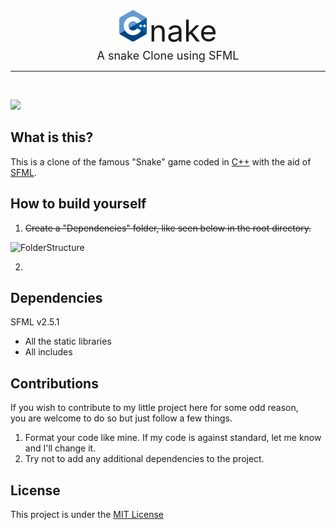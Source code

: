 <div align="center">
    <img src="Resources/cpp_logo.png" alt="Cpp" height="50" align="bottom" />
    <font size="7">nake</font> <br>
    <font size="4">A snake Clone using SFML</font>
    <hr />
</div>
<br>

![](https://travis-ci.org/Faunsce/Cnake.svg?branch=master)
## What is this?
This is a clone of the famous "Snake" game coded in [C++](http://cplusplus.com) with the aid of [SFML](http://sfml-dev.org).  

## How to build yourself

1. ~~Create a "Dependencies" folder, like seen below in the root directory.~~

![FolderStructure](https://i.imgur.com/XbjW4Zb.png)  

2. 

## Dependencies
SFML v2.5.1
- All the static libraries
- All includes

## Contributions
If you wish to contribute to my little project here for some odd reason,  
you are welcome to do so but just follow a few things. 

  1. Format your code like mine. If my code is against standard, let me know and I'll change it. 
  2. Try not to add any additional dependencies to the project.

## License
This project is under the [MIT License](https://choosealicense.com/licenses/mit/)